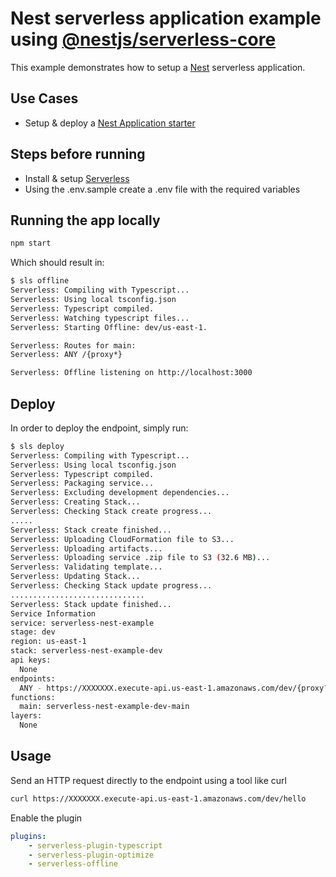# Nest serverless application example using [@nestjs/serverless-core](https://github.com/nestjs/serverless-core)

This example demonstrates how to setup a [Nest](https://github.com/nestjs/nest) serverless application.


## Use Cases
-   Setup & deploy a [Nest Application starter](https://github.com/nestjs/typescript-starter)

## Steps before running

-   Install & setup [Serverless](https://www.serverless.com/framework/docs/providers/aws/guide/installation/)
-   Using the .env.sample create a .env file with the required variables

## Running the app locally

```bash
npm start
```

Which should result in:

```bash
$ sls offline
Serverless: Compiling with Typescript...
Serverless: Using local tsconfig.json
Serverless: Typescript compiled.
Serverless: Watching typescript files...
Serverless: Starting Offline: dev/us-east-1.

Serverless: Routes for main:
Serverless: ANY /{proxy*}

Serverless: Offline listening on http://localhost:3000
```
## Deploy

In order to deploy the endpoint, simply run:

```bash
$ sls deploy
Serverless: Compiling with Typescript...
Serverless: Using local tsconfig.json
Serverless: Typescript compiled.
Serverless: Packaging service...
Serverless: Excluding development dependencies...
Serverless: Creating Stack...
Serverless: Checking Stack create progress...
.....
Serverless: Stack create finished...
Serverless: Uploading CloudFormation file to S3...
Serverless: Uploading artifacts...
Serverless: Uploading service .zip file to S3 (32.6 MB)...
Serverless: Validating template...
Serverless: Updating Stack...
Serverless: Checking Stack update progress...
..............................
Serverless: Stack update finished...
Service Information
service: serverless-nest-example
stage: dev
region: us-east-1
stack: serverless-nest-example-dev
api keys:
  None
endpoints:
  ANY - https://XXXXXXX.execute-api.us-east-1.amazonaws.com/dev/{proxy?}
functions:
  main: serverless-nest-example-dev-main
layers:
  None
```

## Usage

Send an HTTP request directly to the endpoint using a tool like curl

```bash
curl https://XXXXXXX.execute-api.us-east-1.amazonaws.com/dev/hello
```

Enable the plugin

```yaml
plugins:
    - serverless-plugin-typescript
    - serverless-plugin-optimize
    - serverless-offline
```
